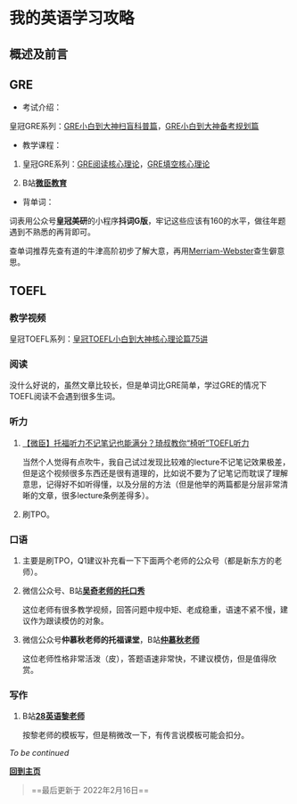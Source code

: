 # 我的英语学习攻略

## 概述及前言

## GRE

- 考试介绍：

皇冠GRE系列：[GRE小白到大神扫盲科普篇](https://www.bilibili.com/video/BV1NK4y1s7Z7)，[GRE小白到大神备考规划篇](https://www.bilibili.com/video/BV11y4y1p7qi)

- 教学课程：

1. 皇冠GRE系列：[GRE阅读核心理论](https://www.bilibili.com/video/BV1gh41117J1)，[GRE填空核心理论](https://www.bilibili.com/video/BV1X5411E77u)

2. B站[**微臣教育**](https://space.bilibili.com/393277742)

- 背单词：

词表用公众号**皇冠美研**的小程序**抖词G版**，牢记这些应该有160的水平，做往年题遇到不熟悉的再背即可。

查单词推荐先查有道的牛津高阶初步了解大意，再用[Merriam-Webster](https://www.merriam-webster.com/)查生僻意思。

## TOEFL

### 教学视频

皇冠TOEFL系列：[皇冠TOEFL小白到大神核心理论篇75讲](https://www.bilibili.com/video/BV1xh411H7H1)

### 阅读

没什么好说的，虽然文章比较长，但是单词比GRE简单，学过GRE的情况下TOEFL阅读不会遇到很多生词。

### 听力

1. [【微臣】托福听力不记笔记也能满分？琦叔教你“椅听”TOEFL听力](https://www.bilibili.com/video/BV1kb411G7WA)

   当然个人觉得有点吹牛，我自己试过发现比较难的lecture不记笔记效果极差，但是这个视频很多东西还是很有道理的，比如说不要为了记笔记而耽误了理解意思，记得好不如听得懂，以及分层的方法（但是他举的两篇都是分层非常清晰的文章，很多lecture条例差得多）。

2. 刷TPO。

### 口语

1. 主要是刷TPO，Q1建议补充看一下下面两个老师的公众号（都是新东方的老师）。

2. 微信公众号、B站[**吴奇老师的托口秀**](https://space.bilibili.com/473498779)

   这位老师有很多教学视频，回答问题中规中矩、老成稳重，语速不紧不慢，建议作为跟读模仿的对象。

3. 微信公众号**仲慕秋老师的托福课堂**，B站[**仲慕秋老师**](https://space.bilibili.com/480825673)

   这位老师性格非常活泼（皮），答题语速非常快，不建议模仿，但是值得欣赏。

### 写作

1. B站[**28英语黎老师**](https://space.bilibili.com/285893593)

   按黎老师的模板写，但是稍微改一下，有传言说模板可能会扣分。



*To be continued*

**<a href="/index.html">回到主页</a>**

> ==最后更新于 2022年2月16日==
